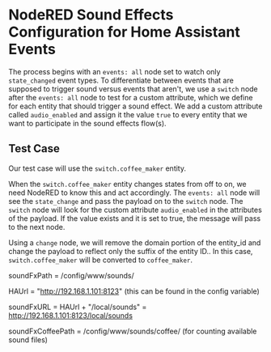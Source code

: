 # NodeRED Sound Effects Configuration for Home Assistant Events

The process begins with an `events: all` node set to watch only `state_changed` event types.  To differentiate between events that are supposed to trigger sound versus events that aren't, we use a `switch` node after the `events: all` node to test for a custom attribute, which we define for each entity that should trigger a sound effect.  We add a custom attribute called `audio_enabled` and assign it the value `true` to every entity that we want to participate in the sound effects flow(s).

## Test Case

Our test case will use the `switch.coffee_maker` entity.

When the `switch.coffee_maker` entity changes states from off to on, we need NodeRED to know this and act accordingly.  The `events: all` node will see the `state_change` and pass the payload on to the `switch` node.  The `switch` node will look for the custom attribute `audio_enabled` in the attributes of the payload.  If the value exists and it is set to true, the message will pass to the next node.

Using a `change` node, we will remove the domain portion of the entity_id and change the payload to reflect only the suffix of the entity ID..  In this case, `switch.coffee_maker` will be converted to `coffee_maker`.



soundFxPath = /config/www/sounds/

HAUrl = "http://192.168.1.101:8123" (this can be found in the config variable)

soundFxURL = HAUrl + "/local/sounds" = http://192.168.1.101:8123/local/sounds


soundFxCoffeePath = /config/www/sounds/coffee/ (for counting available sound files)








